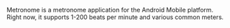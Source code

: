 Metronome is a metronome application for the Android Mobile platform.  Right now, it supports 1-200 beats per minute and various common meters.